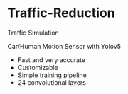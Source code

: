 # Traffic-Reduction
Traffic Simulation

Car/Human Motion Sensor with Yolov5
* Fast and very accurate
* Customizable
* Simple training pipeline
* 24 convolutional layers

